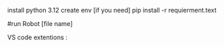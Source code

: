 install python 3.12
create env [if you need]
pip install -r requierment.text

#run
Robot [file name]

VS code extentions : 
 
